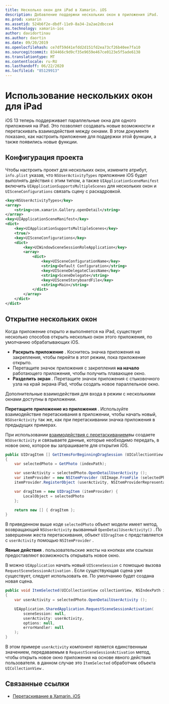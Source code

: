 ```yaml
---
title: Несколько окон для iPad в Xamarin. iOS
description: Добавление поддержки нескольких окон в приложения iPad.
ms.prod: xamarin
ms.assetid: 524b6f2e-dbdf-11e9-8a34-2a2ae2dbcce4
ms.technology: xamarin-ios
author: davidortinau
ms.author: daortin
ms.date: 09/20/2019
ms.openlocfilehash: ce7df59d41efdd2d151fd2ea73cf26b40ee7fa10
ms.sourcegitcommit: 834466c9d9cf35e9659e467ce0123e5f5ade6138
ms.translationtype: MT
ms.contentlocale: ru-RU
ms.lasthandoff: 06/22/2020
ms.locfileid: "85129913"
---
```

# <a name="multiple-windows-for-ipad"></a>Использование нескольких окон для iPad

iOS 13 теперь поддерживает параллельные окна для одного приложения на iPad. Это позволяет создавать новые возможности и перетаскивать взаимодействия между окнами. В этом документе показано, как настроить приложение для поддержки этой функции, а также появились новые функции. 

## <a name="project-configuration"></a>Конфигурация проекта

Чтобы настроить проект для нескольких окон, измените атрибут, `info.plist` указав, что `NSUserActivityTypes` приложение iOS будет выполнять действия с этим типом, а также `UIApplicationSceneManifest` включить `UIApplicationSupportsMultipleScenes` для нескольких окон и `UISceneConfigurations` связать сцену с раскадровкой.

```xml
<key>NSUserActivityTypes</key>
<array>
    <string>com.xamarin.Gallery.openDetail</string>
</array>
<key>UIApplicationSceneManifest</key>
<dict>
    <key>UIApplicationSupportsMultipleScenes</key>
    <true/>
    <key>UISceneConfigurations</key>
    <dict>
        <key>UIWindowSceneSessionRoleApplication</key>
        <array>
            <dict>
                <key>UISceneConfigurationName</key>
                <string>Default Configuration</string>
                <key>UISceneDelegateClassName</key>
                <string>SceneDelegate</string>
                <key>UISceneStoryboardFile</key>
                <string>Main</string>
            </dict>
        </array>
    </dict>
</dict>
```

## <a name="opening-multiple-windows"></a>Открытие нескольких окон

Когда приложение открыто и выполняется на iPad, существует несколько способов открыть несколько окон этого приложения, по умолчанию обрабатывающих iOS.

- **Раскрыть приложение** . Коснитесь значка приложения на закрепления, чтобы перейти в этот режим, пока приложение открыто.
- Перетащите значок приложения с закрепления **на начало** работающего приложения, чтобы получить плавающее окно.
- **Разделить экран** . Перетащите значок приложения с стыковочного узла на край экрана iPad, чтобы создать новое параллельное окно.

Дополнительные взаимодействия для входа в режим с несколькими окнами доступны в приложении.

**Перетащите приложение из приложения** . Используйте взаимодействие перетаскивания в приложении, чтобы начать новый, `NSUserActivity` так же, как при перетаскивании значка приложения в предыдущих примерах.

При использовании [взаимодействия с перетаскиванием][0]вы создаете `NSUserActivity` и связываете данные, которые необходимо передать, в новое окно, которое вы запрашиваете для открытия iOS.

```csharp
public UIDragItem [] GetItemsForBeginningDragSession (UICollectionView collectionView, IUIDragSession session, NSIndexPath indexPath)
{
    var selectedPhoto = GetPhoto (indexPath);

    var userActivity = selectedPhoto.OpenDetailUserActivity ();
    var itemProvider = new NSItemProvider (UIImage.FromFile (selectedPhoto.Name));
    itemProvider.RegisterObject (userActivity, NSItemProviderRepresentationVisibility.All);

    var dragItem = new UIDragItem (itemProvider) {
        LocalObject = selectedPhoto
    };

    return new [] { dragItem };
}
```

В приведенном выше коде `selectedPhoto` объект модели имеет метод, возвращающий `NSUserActivity` вызванный `OpenDetailUserActivity()` . По завершении жеста перетаскивания, объект `UIDragItem` с представляется с `userActivity` помощью `NSItemProvider` .

**Явные действия** . пользовательские жесты на кнопках или ссылках предоставляют возможность открывать новое окно.

В можно `UIApplication` начать новый `UISceneSession` с помощью вызова `RequestSceneSessionActivation` . Если существующая сцена уже существует, следует использовать ее. По умолчанию будет создана новая сцена.

```csharp
public void ItemSelected(UICollectionView collectionView, NSIndexPath indexPath)
{
    var userActivity = selectedPhoto.OpenDetailUserActivity ();

    UIApplication.SharedApplication.RequestSceneSessionActivation(
        sceneSession: null,
        userActivity: userActivity,
        options: null,
        errorHandler: null
    );
}
```

В этом примере `userActivity` компонент является единственным значением, передаваемым в `RequestSceneSessionActivation` метод, чтобы открыть новое окно приложения на основе явного действия пользователя. в данном случае это `ItemSelected` обработчик объекта `UICollectionView` .

## <a name="related-links"></a>Связанные ссылки

- [Перетаскивание в Xamarin. iOS][0]

[0]: ~/ios/platform/introduction-to-ios11/drag-and-drop.md
